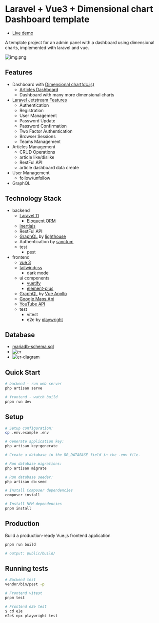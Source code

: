 # Laravel + Vue3 + Dimensional chart Dashboard template
- [Live demo](https://sakanaclub.xsrv.jp/laravel-sports-hp/public/index.php/dashboard-dc?data=covid19-data-2021-02-28)

A template project for an admin panel with a dashboard using dimensional charts, implemented with laravel and vue.

![img.png](doc/img/dashboard-test-article-like.png)

## Features
- Dashboard with [Dimensional chart(dc.js)](http://dc-js.github.io/dc.js/)
  - [Articles Dashboard](https://sakanaclub.xsrv.jp/laravel-sports-hp/public/index.php/dashboard-dc?data=test-article-like)
  - Dashboard with many more dimensional charts
- [Laravel Jetstream Features](https://jetstream.laravel.com/introduction.html)
  - Authentication
  - Registration
  - User Management
  - Password Update
  - Password Confirmation
  - Two Factor Authentication
  - Browser Sessions
  - Teams Management
- Articles Management 
  - CRUD Operations
  - article like/dislike
  - RestFul API
  - article dashboard data create
- User Management 
  - follow/unfollow
- GraphQL

## Technology Stack
- backend
  - [Laravel 11](https://laravel.com/) 
    - [Eloquent ORM](https://laravel.com/docs/12.x)
  - [inertiajs](https://inertiajs.com/)
  - RestFul API
  - [GraphQL](https://graphql.org/) by [lighthouse](https://lighthouse-php.com/)
  - Authentication by [sanctum](https://laravel.com/docs/12.x/sanctum)
  - test
    - pest
- frontend
  - [vue 3](https://vuejs.org/)
  - [tailwindcss](https://tailwindcss.com/)
    - dark mode
  - ui components
    - [vuetify](https://vuetifyjs.com/en/)
    - [element-plus](https://element-plus.org/en-US/)
  - [GraphQL](https://graphql.org/) by [Vue Apollo](https://apollo.vuejs.org/)
  - [Google Maps Api](https://developers.google.com/maps/documentation/javascript/reference?hl=en)
  - [YouTube API](https://developers.google.com/youtube/v3/docs?hl=en)
  - test 
    - vitest
    - e2e by [playwright](https://playwright.dev/)

## Database
- [mariadb-schema.sql](database/schema/mariadb-schema.sql)
- ![er](doc/database/er-a5er.png)
- ![er-diagram](doc/database/er-diagram.svg)

## Quick Start

```bash [Terminal]
# backend - run web server 
php artisan serve

# frontend - watch build
pnpm run dev

```

## Setup

```bash
# Setup configuration:
cp .env.example .env

# Generate application key:
php artisan key:generate

# Create a database in the DB_DATABASE field in the .env file.

# Run database migrations:
php artisan migrate

# Run database seeder:
php artisan db:seed

# Install Composer dependencies
composer install

# Install NPM dependencies
pnpm install
```


## Production

Build a production-ready Vue.js frontend application

```bash
pnpm run build

# output: public/build/
```

## Running tests

```bash
# Backend test
vendor/bin/pest -p

# Frontend vitest
pnpm test

# Frontend e2e test
$ cd e2e
e2e$ npx playwright test

```
